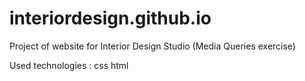 # interiordesign.github.io
Project of website for Interior Design Studio (Media Queries exercise)


Used technologies :
css    html    
